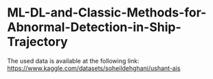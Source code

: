 # ML-DL-and-Classic-Methods-for-Abnormal-Detection-in-Ship-Trajectory


The used data is available at the following link: 
https://www.kaggle.com/datasets/soheildehghani/ushant-ais
